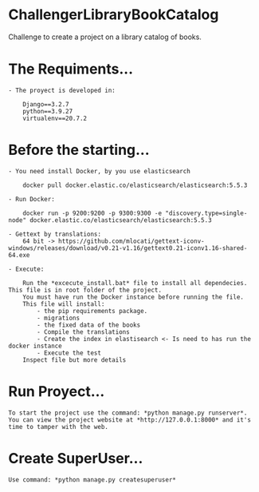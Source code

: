 # ChallengerLibraryBookCatalog
Challenge to create a project on a library catalog of books.


# The Requiments...

	- The proyect is developed in:

		Django==3.2.7
		python==3.9.27
		virtualenv==20.7.2

# Before the starting...
	- You need install Docker, by you use elasticsearch
		
		docker pull docker.elastic.co/elasticsearch/elasticsearch:5.5.3

	- Run Docker:

		docker run -p 9200:9200 -p 9300:9300 -e "discovery.type=single-node" docker.elastic.co/elasticsearch/elasticsearch:5.5.3

	- Gettext by translations:
		64 bit -> https://github.com/mlocati/gettext-iconv-windows/releases/download/v0.21-v1.16/gettext0.21-iconv1.16-shared-64.exe

	- Execute:

		Run the *excecute_install.bat* file to install all dependecies. This file is in root folder of the project.
		You must have run the Docker instance before running the file.
		This file will install:
			- the pip requirements package.
			- migrations
			- the fixed data of the books
			- Compile the translations
			- Create the index in elastisearch <- Is need to has run the docker instance 
			- Execute the test
		Inspect file but more details

# Run Proyect...
	To start the project use the command: *python manage.py runserver*. You can view the project website at *http://127.0.0.1:8000* and it's time to tamper with the web.  

# Create SuperUser...
	Use command: *python manage.py createsuperuser*
